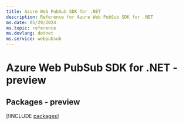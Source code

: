 ```yaml
---
title: Azure Web PubSub SDK for .NET
description: Reference for Azure Web PubSub SDK for .NET
ms.date: 05/29/2024
ms.topic: reference
ms.devlang: dotnet
ms.service: webpubsub
---
```

# Azure Web PubSub SDK for .NET - preview
## Packages - preview
[!INCLUDE [packages](web-pubsub-index.md)]